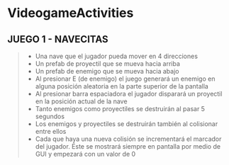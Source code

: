 # VideogameActivities
## JUEGO 1 - NAVECITAS

>* Una nave que el jugador pueda mover en 4 direcciones
>* Un prefab de proyectil que se mueva hacia arriba
>* Un prefab de enemigo que se mueva hacia abajo
>* Al presionar E (de enemigo) el juego generará un enemigo en alguna posición aleatoria en la parte superior de la pantalla
>* Al presionar barra espaciadora el jugador disparará un proyectil en la posición actual de la nave
>* Tanto enemigos como proyectiles se destruirán al pasar 5 segundos
>* Los enemigos y proyectiles se destruirán también al colisionar entre ellos
>* Cada que haya una nueva colisión se incrementará el marcador del jugador. Éste se mostrará siempre en pantalla por medio de GUI y empezará con un valor de 0
